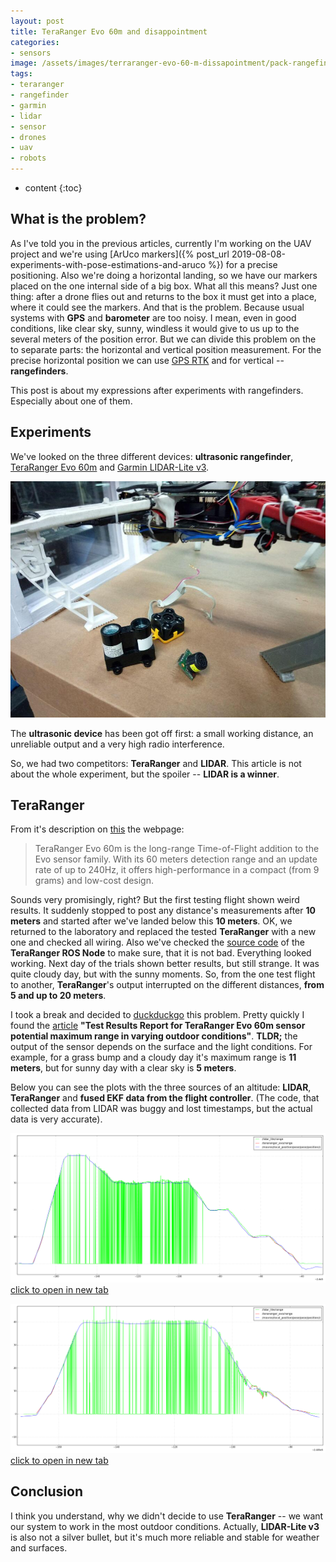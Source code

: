 ```yaml
---
layout: post
title: TeraRanger Evo 60m and disappointment
categories:
- sensors
image: /assets/images/terraranger-evo-60-m-dissapointment/pack-rangefinders1.jpg
tags:
- teraranger
- rangefinder
- garmin
- lidar
- sensor
- drones
- uav
- robots
---
```


* content
{:toc}

## What is the problem?

As I've told you in the previous articles, currently I'm working on the UAV project and we're using [ArUco markers]({% post_url 2019-08-08-experiments-with-pose-estimations-and-aruco %}) for a precise positioning. Also we're doing a horizontal landing, so we have our markers placed on the one internal side of a big box. What all this means? Just one thing: after a drone flies out and returns to the box it must get into a place, where it could see the markers. And that is the problem. Because usual systems with **GPS** and **barometer** are too noisy. I mean, even in good conditions, like clear sky, sunny, windless it would give to us up to the several meters of the position error. But we can divide this problem on the to separate parts: the horizontal and vertical position measurement. For the precise horizontal position we can use [GPS RTK](https://en.wikipedia.org/wiki/Real-time_kinematic) and for vertical -- **rangefinders**.

This post is about my expressions after experiments with rangefinders. Especially about one of them.

## Experiments

We've looked on the three different devices: **ultrasonic rangefinder**, [TeraRanger Evo 60m](https://www.terabee.com/shop/lidar-tof-range-finders/teraranger-evo-60m/) and [Garmin LIDAR-Lite v3](https://buy.garmin.com/en-US/US/p/557294).

![Rangefinders pack](/assets/images/terraranger-evo-60-m-dissapointment/pack-rangefinders2.jpg)

The **ultrasonic device** has been got off first: a small working distance, an unreliable output and a very high radio interference.

So, we had two competitors: **TeraRanger** and **LIDAR**. This article is not about the whole experiment, but the spoiler -- **LIDAR is a winner**.

## TeraRanger

From it's description on [this](https://www.terabee.com/shop/lidar-tof-range-finders/teraranger-evo-60m/) the webpage:

> TeraRanger Evo 60m is the long-range Time-of-Flight addition to the Evo sensor family. With its 60 meters detection range and an update rate of up to 240Hz, it offers high-performance in a compact (from 9 grams) and low-cost design.

Sounds very promisingly, right?
But the first testing flight shown weird results. It suddenly stopped to post any distance's measurements after **10 meters** and started after we've landed below this **10 meters**. OK, we returned to the laboratory and replaced the tested **TeraRanger** with a new one and checked all wiring. Also we've checked the [source code](https://github.com/Terabee/teraranger) of the **TeraRanger ROS Node** to make sure, that it is not bad. Everything looked working. Next day of the trials shown better results, but still strange. It was quite cloudy day, but with the sunny moments. So, from the one test flight to another, **TeraRanger**'s output interrupted on the different distances, **from 5 and up to 20 meters**.

I took a break and decided to [duckduckgo](https://duckduckgo.com/) this problem. Pretty quickly I found the [article](https://www.terabee.com/wp-content/uploads/2019/04/TeraRanger-Evo-60m-Test-Results-Report-Outdoor.pdf) **"Test Results Report for TeraRanger Evo 60m sensor potential maximum range in varying outdoor conditions"**. **TLDR;** the output of the sensor depends on the surface and the light conditions. For example, for a grass bump and a cloudy day it's maximum range is **11 meters**, but for sunny day with a clear sky is **5 meters**.

Below you can see the plots with the three sources of an altitude: **LIDAR**, **TeraRanger** and **fused EKF data from the flight controller**. (The code, that collected data from LIDAR was buggy and lost timestamps, but the actual data is very accurate).

![rangefinders experiment 1](/assets/images/terraranger-evo-60-m-dissapointment/range-finders-1.png)
[click to open in new tab](/assets/images/terraranger-evo-60-m-dissapointment/range-finders-1.png)

![rangefinders experiment 2](/assets/images/terraranger-evo-60-m-dissapointment/range-finders-2.png)
[click to open in new tab](/assets/images/terraranger-evo-60-m-dissapointment/range-finders-2.png)

## Conclusion

I think you understand, why we didn't decide to use **TeraRanger** --  we want our system to work in the most outdoor conditions. Actually, **LIDAR-Lite v3** is also not a silver bullet, but it's much more reliable and stable for weather and surfaces.
